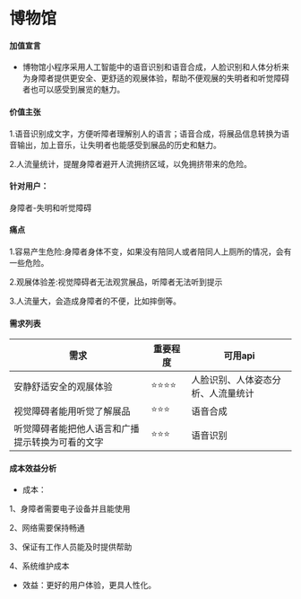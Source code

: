 # 博物馆

#### 加值宣言

- 博物馆小程序采用人工智能中的语音识别和语音合成，人脸识别和人体分析来为身障者提供更安全、更舒适的观展体验，帮助不便观展的失明者和听觉障碍者也可以感受到展览的魅力。

#### 价值主张

1.语音识别成文字，方便听障者理解别人的语言；语音合成，将展品信息转换为语音输出，加上音乐，让失明者也能感受到展品的历史和魅力。

2.人流量统计，提醒身障者避开人流拥挤区域，以免拥挤带来的危险。

#### 针对用户：

身障者-失明和听觉障碍

#### 痛点

1.容易产生危险:身障者身体不变，如果没有陪同人或者陪同人上厕所的情况，会有一些危险。

2.观展体验差:视觉障碍者无法观赏展品，听障者无法听到提示

3.人流量大，会造成身障者的不便，比如摔倒等。

#### 需求列表

|需求|重要程度|可用api|
---|---|---
|安静舒适安全的观展体验|⭐⭐⭐⭐|人脸识别、人体姿态分析、人流量统计|
|视觉障碍者能用听觉了解展品|⭐⭐⭐|语音合成|
|听觉障碍者能把他人语言和广播提示转换为可看的文字|⭐⭐⭐|语音识别|


#### 成本效益分析

- 成本：

1、身障者需要电子设备并且能使用

2、网络需要保持畅通

3、保证有工作人员能及时提供帮助

4、系统维护成本

- 效益：更好的用户体验，更具人性化。
